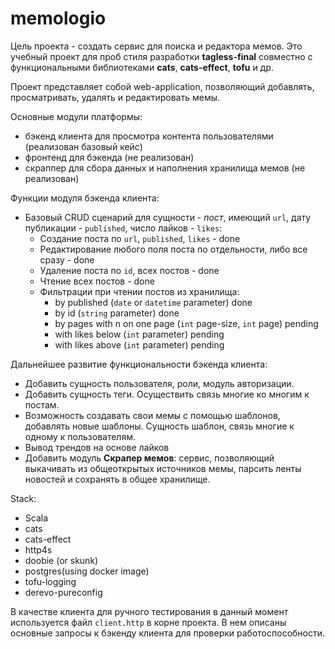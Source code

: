 # memologio

Цель проекта - создать сервис для поиска и редактора мемов. 
Это учебный проект для проб стиля разработки **tagless-final** совместно с функциональными библиотеками **cats**, **cats-effect**, **tofu** и др.

Проект представляет собой web-application, позволяющий добавлять, просматривать, удалять и редактировать мемы.

Основные модули платформы:
- бэкенд клиента для просмотра контента пользователями (реализован базовый кейс)
- фронтенд для бэкенда (не реализован)
- скраппер для сбора данных и наполнения хранилища мемов (не реализован)

Функции модуля бэкенда клиента:
- Базовый CRUD сценарий для сущности - *пост*, имеющий `url`, дату публикации - `published`, число лайков - `likes`:
    - Создание поста по `url`, `published`, `likes` - done
    - Редактирование любого поля поста по отдельности, либо все сразу - done
    - Удаление поста по `id`, всех постов - done
    - Чтение всех постов - done
    - Фильтрации при чтении постов из хранилища:
        - by published (`date` or `datetime` parameter) done
        - by id (`string` parameter) done
        - by pages with n on one page (`int` page-size, `int` page) pending
        - with likes below (`int` parameter) pending
        - with likes above (`int` parameter) pending
   
Дальнейшее развитие функциональности бэкенда клиента:
- Добавить сущность пользователя, роли, модуль авторизации.
- Добавить сущность теги. Осуществить связь многие ко многим к постам.
- Возможность создавать свои мемы с помощью шаблонов, добавлять новые шаблоны. Сущность шаблон, связь многие к одному к пользователям.
- Вывод трендов на основе лайков
- Добавить модуль **Скрапер мемов**: сервис, позволяющий выкачивать из общеоткрытых источников мемы, парсить ленты новостей и сохранять в общее хранилище.


Stack:
 - Scala
 - cats
 - cats-effect
 - http4s
 - doobie (or skunk)
 - postgres(using docker image)
 - tofu-logging
 - derevo-pureconfig

В качестве клиента для ручного тестирования в данный момент используется файл `client.http` в корне проекта.
В нем описаны основные запросы к бэкенду клиента для проверки работоспособности.
